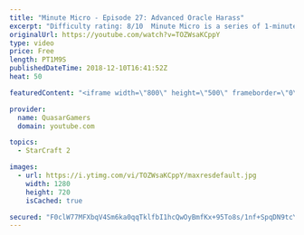 ```yaml
---
title: "Minute Micro - Episode 27: Advanced Oracle Harass"
excerpt: "Difficulty rating: 8/10  Minute Micro is a series of 1-minute videos explaining how to perform common micro techniques. This episode is on advanced oracle harass.  https://www.reddit.com/r/starcraft/comments/a1o9r4/the_curious_case_of_the_oracles_dps/  twitch.tv/Quasarprintf"
originalUrl: https://youtube.com/watch?v=TOZWsaKCppY
type: video
price: Free
length: PT1M9S
publishedDateTime: 2018-12-10T16:41:52Z
heat: 50

featuredContent: "<iframe width=\"800\" height=\"500\" frameborder=\"0\" src=\"https://www.youtube.com/embed/TOZWsaKCppY\" allow=\"accelerometer; autoplay; encrypted-media; gyroscope; picture-in-picture\" allowfullscreen></iframe>"

provider:
  name: QuasarGamers
  domain: youtube.com

topics:
  - StarCraft 2

images:
  - url: https://i.ytimg.com/vi/TOZWsaKCppY/maxresdefault.jpg
    width: 1280
    height: 720
    isCached: true

secured: "F0clW77MFXbqV4Sm6ka0qqTklfbI1hcQwOyBmfKx+95To8s/1nf+SpqDN9tcYevmw9c20hpyH5j4j6Vmn/H9v5YV2VO8otJwN+yQ2Pt3O22ZbtL7JlKb/a6gZvG5TgN1P4Lb8xtV1t9CSPngKGU2Ht7QRz6ZwLIdRXWtHqp4DDQeV6jWcVM6J09PBJ4dBIeJZHbuuvi75KGNDO7GikvFKVhywjS+wbfLEhURKNJO6xOmZN/Yohd/4992ss56YkXEy+9cUD2cN+/N/Vh3Lz5fH/GKjOMwWsy9I8FXXdPwaUx0TCoeocc4J7JdqSLlZlLoQlEEuy+P03hYuwNTwKNqzbBsAfCNlrxVR74EfqdnSJQbvt2OvaUS9pUv2a+NFzZJXRBBrnzo3PZ2Ksi/CYtVQhvd6Uxp/TZ/fzytLqd7QpY=;MNGOGGS4JTtESl77DUQLRA=="
---
```


